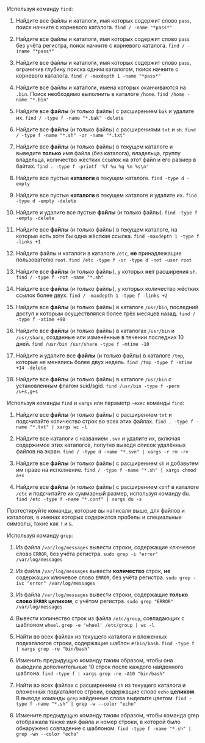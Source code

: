 Используя команду `find`:

1. Найдите все файлы и каталоги, имя которых содержит слово `pass`, поиск начните с корневого каталога.
`find / -name "*pass*"`

2. Найдите все файлы и каталоги, имя которых содержит слово `pass` без учёта регистра, поиск начните с корневого каталога.
`find / -iname "*pass*" `

3. Найдите все файлы и каталоги, имя которых содержит слово `pass`, ограничив глубину поиска одним каталогом, поиск начните с корневого каталога.
`find / -maxdepth 1 -name "*pass*"`

4. Найдите все файлы и каталоги, имена которых оканчиваются на `.bin`. Поиск необходимо выполнить в каталоге `/home`.
`find /home -name "*.bin"`

5. Найдите все **файлы** (и только файлы) с расширением `bak` и удалите их.
`find / -type f -name "*.bak" -delete`

6. Найдите все **файлы** (и только файлы) с расширениями `txt` и `sh`.
`find / -type f -name "*.sh" -or -name "*.txt"`

7. Найдите все **файлы** (и только файлы) в текущем каталоге и выведите **только** имя файла (без каталога), владельца, группу владельца, количество жёстких ссылок на этот файл и его размер в байтах.
`find . -type f -printf '%f %u %g %n %s\n'`

8. Найдите все пустые **каталоги** в текущем каталоге.
`find -type d -empty`

9. Найдите все пустые **каталоги** в текущем каталоге и удалите их.
`find -type d -empty -delete`

10. Найдите и удалите все пустые **файлы** (и только файлы).
`find -type f -empty -delete`

11. Найдите все **файлы** (и только файлы) в текущем каталоге, на которые есть хотя бы одна жёcткая ссылка.
`find -maxdepth 1 -type f -links +1`

12. Найдите файлы и каталоги в каталоге `/etc`, **не** принадлежащие пользователю `root`.
`find /etc -type f -or -type d -not -user root`

13. Найдите все **файлы** (и только файлы), у которых **нет** расширения `sh`.
`find / -type f -not -name "*.sh"`

14. Найдите все **файлы** (и только файлы), у которых количество жёстких ссылок более двух.
`find / -maxdepth 1 -type f -links +2`

15. Найдите все **файлы** (и только файлы) в каталоге `/usr/bin`, последний доступ к которым осуществлялся более трёх месяцев назад.
`find / -type f -atime +90`

16. Найдите все **файлы** (и только файлы) в каталогах `/usr/bin` и `/usr/share`, созданные или изменённые в течении последних 10 дней.
`find /usr/bin /usr/share -type f -mtime -10`

17. Найдите и удалите все **файлы** (и только файлы) в каталоге `/tmp`, которые не менялись более двух недель.
`find /tmp -type f -mtime +14 -delete`

18. Найдите все **файлы** (и только файлы) в каталоге `/usr/bin` с установленным флагом suid/sgid.
`find /usr/bin -type f -perm /u+s,g+s`

Используя команды `find` и `xargs` или параметр `-exec` команды `find`:

1. Найдите все **файлы** (и только файлы) с расширением `txt` и подсчитайте количество строк во всех этих файлах.
`find . -type f -name "*.txt" | xargs wc -l`

2. Найдите все каталоги с названием `.svn` и удалите их, включая содержимое этих каталогов, попутно выводя список удалённых файлов на экран.
`find / -type d -name "*.svn" | xargs -r rm -rv`

3. Найдите все **файлы** (и только файлы) с расширением `sh` и добавьтем им право на исполнение.
`find / -type f -name "*.sh" | xargs chmod a+x`

4. Найдите все **файлы** (и только файлы) с расширением `conf` в каталоге `/etc` и подсчитайте их суммарный размер, используя команду du.
`find /etc -type f -name "*.conf" | xargs du -s`

Протестируйте команды, которые вы написали выше, для файлов и каталогов, в именах которых содержатся пробелы и специальные символы, такие как `!` и `&`.

Используя команду `grep`:

1. Из файла `/var/log/messages` вывести строки, содержащие ключевое слово `ERROR`, без учёта регистра.
`sudo grep -i "error" /var/log/messages`

2. Из файла `/var/log/messages` вывести **количество** строк, **не** содержащих ключевое слово `ERROR`, без учёта регистра.
`sudo grep -ivc "error" /var/log/messages`

3. Из файла `/var/log/messages` вывести строки, содержащие **только слово `ERROR` целиком**, с учётом регистра.
`sudo grep "ERROR" /var/log/messages`

4. Вывести количество строк из файла `/etc/group`, совпадающих с шаблоном `wheel`.
`grep -e 'wheel' /etc/group | wc -l`

5. Найти во всех файлах из текущего каталога и вложенных подкаталогов строки, содержащие шаблон `#!bin/bash`.
`find -type f | xargs grep -re "bin/bash"`

6. Изменить предыдущую команду таким образом, чтобы она выводила дополнительные 10 строк после каждого найденного шаблона.
`find -type f | xargs grep -re -A10 "bin/bash"`

7. Найти во всех файлах с расширением `sh` из текущего каталога и вложенных подкаталогов строки, содержащие слово `echo` **целиком**. В выводе команды `grep` найденные слова выделите цветом.
`find -type f -name "*.sh" | grep -w --color "echo"`

8. Измените предыдущую команду таким образом, чтобы команда grep отображала также имя файла и номер строки, в которой было обнаружено совпадение с шаблоном.
`find -type f -name "*.sh" | grep -wn --color "echo"`


